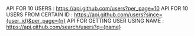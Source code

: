API FOR 10 USERS : https://api.github.com/users?per_page=10
API FOR 10 USERS FROM CERTAIN ID : https://api.github.com/users?since={user_id}&per_page={n}
API FOR GETTING USER USING NAME : https://api.github.com/search/users?q={name}
